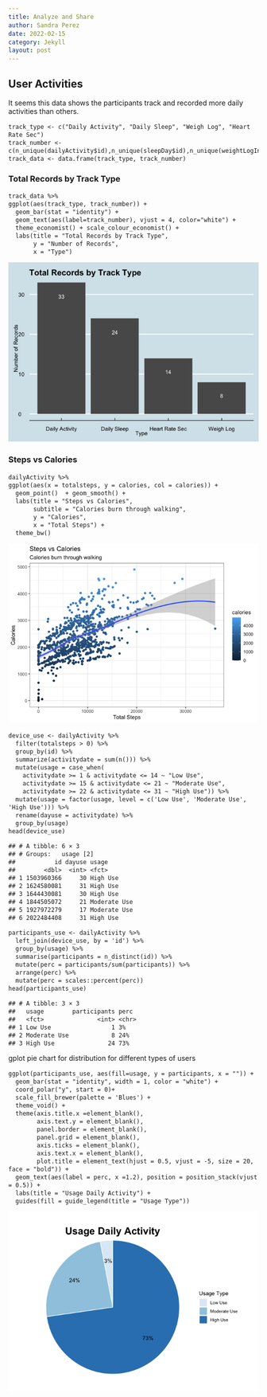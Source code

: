 ```yaml
---
title: Analyze and Share
author: Sandra Perez
date: 2022-02-15
category: Jekyll
layout: post
---
```

## User Activities

It seems this data shows the participants track and recorded more daily
activities than others.

```
track_type <- c("Daily Activity", "Daily Sleep", "Weigh Log", "Heart Rate Sec")
track_number <- c(n_unique(dailyActivity$id),n_unique(sleepDay$id),n_unique(weightLogInfo$id),n_unique(heartrate_seconds$id))
track_data <- data.frame(track_type, track_number)
```

### Total Records by Track Type

```
track_data %>%
ggplot(aes(track_type, track_number)) +
  geom_bar(stat = "identity") +
  geom_text(aes(label=track_number), vjust = 4, color="white") +
  theme_economist() + scale_colour_economist() +
  labs(title = "Total Records by Track Type",
       y = "Number of Records",
       x = "Type")
```

![](/img/posts/bg-graph01.png)<!-- -->
### Steps vs Calories

```
dailyActivity %>%
ggplot(aes(x = totalsteps, y = calories, col = calories)) +
  geom_point()  + geom_smooth() +
  labs(title = "Steps vs Calories",
       subtitle = "Calories burn through walking",
       y = "Calories",
       x = "Total Steps") +
  theme_bw()
```

![](/img/posts/bg-graph02.png)<!-- -->

```
device_use <- dailyActivity %>%
  filter(totalsteps > 0) %>%
  group_by(id) %>%
  summarize(activitydate = sum(n())) %>%
  mutate(usage = case_when(
    activitydate >= 1 & activitydate <= 14 ~ "Low Use",
    activitydate >= 15 & activitydate <= 21 ~ "Moderate Use",
    activitydate >= 22 & activitydate <= 31 ~ "High Use")) %>%
  mutate(usage = factor(usage, level = c('Low Use', 'Moderate Use', 'High Use'))) %>%
  rename(dayuse = activitydate) %>%
  group_by(usage)
head(device_use)
```

    ## # A tibble: 6 × 3
    ## # Groups:   usage [2]
    ##           id dayuse usage
    ##        <dbl>  <int> <fct>
    ## 1 1503960366     30 High Use
    ## 2 1624580081     31 High Use
    ## 3 1644430081     30 High Use
    ## 4 1844505072     21 Moderate Use
    ## 5 1927972279     17 Moderate Use
    ## 6 2022484408     31 High Use

```
participants_use <- dailyActivity %>%
  left_join(device_use, by = 'id') %>%
  group_by(usage) %>%
  summarise(participants = n_distinct(id)) %>%
  mutate(perc = participants/sum(participants)) %>%
  arrange(perc) %>%
  mutate(perc = scales::percent(perc))
head(participants_use)
```
    ## # A tibble: 3 × 3
    ##   usage        participants perc
    ##   <fct>               <int> <chr>
    ## 1 Low Use                 1 3%
    ## 2 Moderate Use            8 24%
    ## 3 High Use               24 73%

gplot pie chart for distribution for different types of users

```
ggplot(participants_use, aes(fill=usage, y = participants, x = "")) +
  geom_bar(stat = "identity", width = 1, color = "white") +
  coord_polar("y", start = 0)+
  scale_fill_brewer(palette = 'Blues') +
  theme_void() +
  theme(axis.title.x =element_blank(),
        axis.text.y = element_blank(),
        panel.border = element_blank(),
        panel.grid = element_blank(),
        axis.ticks = element_blank(),
        axis.text.x = element_blank(),
        plot.title = element_text(hjust = 0.5, vjust = -5, size = 20, face = "bold")) +
  geom_text(aes(label = perc, x =1.2), position = position_stack(vjust = 0.5)) +
  labs(title = "Usage Daily Activity") +
  guides(fill = guide_legend(title = "Usage Type"))
```
![](/img/posts/bg-graph03.png)<!-- -->